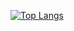 [![Top Langs](https://github-readme-stats.vercel.app/api/top-langs/?username=Gadangadang&layout=compact&exclude_repo=IN5270)](https://github.com/anuraghazra/github-readme-stats)
<!--

**Gadangadang/Gadangadang** is a ✨ _special_ ✨ repository because its `README.md` (this file) appears on your GitHub profile.

Here are some ideas to get you started:

- 🔭 I’m currently working on ...
- 🌱 I’m currently learning ...
- 👯 I’m looking to collaborate on ...
- 🤔 I’m looking for help with ...
- 💬 Ask me about ...
- 📫 How to reach me: ...
- 😄 Pronouns: ...
- ⚡ Fun fact: ...
-->
